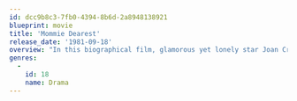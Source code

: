 ```yaml
---
id: dcc9b8c3-7fb0-4394-8b6d-2a8948138921
blueprint: movie
title: 'Mommie Dearest'
release_date: '1981-09-18'
overview: "In this biographical film, glamorous yet lonely star Joan Crawford takes in two orphans, and at first their unconventional family seems happy. But after Joan's attempts at romantic fulfillment go sour and she is fired from her contract with MGM studios, her callous and abusive behavior towards her daughter Christina becomes even more pronounced. Christina leaves home and takes her first acting role, only to find her mother's presence still overshadowing her."
genres:
  -
    id: 18
    name: Drama
---
```

